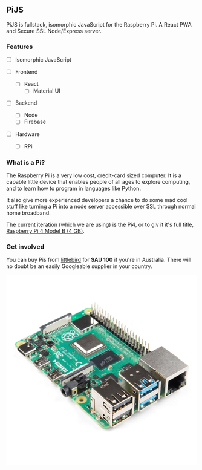 ## PiJS

PiJS is fullstack, isomorphic JavaScript for the Raspberry Pi. A React PWA and Secure SSL Node/Express server.

### Features
- [ ] Isomorphic JavaScript

- [ ] Frontend
    - [ ] React 
        - [ ] Material UI

- [ ] Backend
    - [ ] Node 
    - [ ] Firebase

- [ ] Hardware
    - [ ] RPi

### What is a Pi?

The Raspberry Pi is a very low cost, credit-card sized computer. It is a capable little device that enables people of all ages to explore computing, and to learn how to program in languages like Python.

It also give more experienced developers a chance to do some mad cool stuff like turning a Pi into a node server accessible over SSL through normal home broadband.

The current iteration (which we are using) is the Pi4, or to giv it it's full title, [Raspberry Pi 4 Model B (4 GB)](https://www.littlebird.com.au/products/raspberry-pi-4-model-b-4-gb).

### Get involved

You can buy Pis from [littlebird](https://www.littlebird.com.au/) for **\$AU 100** if you're in Australia. There will no doubt be an easily Googleable supplier in your country.

![Rapberry Pi 4](react/public/jpg/Pi_4_Model_B__4_GB.jpg "Rapberry Pi 4")
